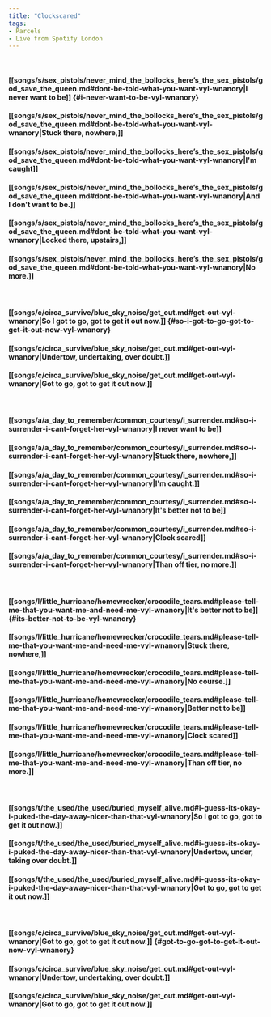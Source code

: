 ```yaml
---
title: "Clockscared"
tags:
- Parcels
- Live from Spotify London
---
```

&nbsp;
#### [[songs/s/sex_pistols/never_mind_the_bollocks_here’s_the_sex_pistols/god_save_the_queen.md#dont-be-told-what-you-want-vyl-wnanory|I never want to be]] {#i-never-want-to-be-vyl-wnanory}
#### [[songs/s/sex_pistols/never_mind_the_bollocks_here’s_the_sex_pistols/god_save_the_queen.md#dont-be-told-what-you-want-vyl-wnanory|Stuck there, nowhere,]]
#### [[songs/s/sex_pistols/never_mind_the_bollocks_here’s_the_sex_pistols/god_save_the_queen.md#dont-be-told-what-you-want-vyl-wnanory|I'm caught]]
#### [[songs/s/sex_pistols/never_mind_the_bollocks_here’s_the_sex_pistols/god_save_the_queen.md#dont-be-told-what-you-want-vyl-wnanory|And I don't want to be.]]
#### [[songs/s/sex_pistols/never_mind_the_bollocks_here’s_the_sex_pistols/god_save_the_queen.md#dont-be-told-what-you-want-vyl-wnanory|Locked there, upstairs,]]
#### [[songs/s/sex_pistols/never_mind_the_bollocks_here’s_the_sex_pistols/god_save_the_queen.md#dont-be-told-what-you-want-vyl-wnanory|No more.]]
&nbsp;
#### [[songs/c/circa_survive/blue_sky_noise/get_out.md#get-out-vyl-wnanory|So I got to go, got to get it out now.]] {#so-i-got-to-go-got-to-get-it-out-now-vyl-wnanory}
#### [[songs/c/circa_survive/blue_sky_noise/get_out.md#get-out-vyl-wnanory|Undertow, undertaking, over doubt.]]
#### [[songs/c/circa_survive/blue_sky_noise/get_out.md#get-out-vyl-wnanory|Got to go, got to get it out now.]]
&nbsp;
#### [[songs/a/a_day_to_remember/common_courtesy/i_surrender.md#so-i-surrender-i-cant-forget-her-vyl-wnanory|I never want to be]]
#### [[songs/a/a_day_to_remember/common_courtesy/i_surrender.md#so-i-surrender-i-cant-forget-her-vyl-wnanory|Stuck there, nowhere,]]
#### [[songs/a/a_day_to_remember/common_courtesy/i_surrender.md#so-i-surrender-i-cant-forget-her-vyl-wnanory|I'm caught.]]
#### [[songs/a/a_day_to_remember/common_courtesy/i_surrender.md#so-i-surrender-i-cant-forget-her-vyl-wnanory|It's better not to be]]
#### [[songs/a/a_day_to_remember/common_courtesy/i_surrender.md#so-i-surrender-i-cant-forget-her-vyl-wnanory|Clock scared]]
#### [[songs/a/a_day_to_remember/common_courtesy/i_surrender.md#so-i-surrender-i-cant-forget-her-vyl-wnanory|Than off tier, no more.]]
&nbsp;
#### [[songs/l/little_hurricane/homewrecker/crocodile_tears.md#please-tell-me-that-you-want-me-and-need-me-vyl-wnanory|It's better not to be]] {#its-better-not-to-be-vyl-wnanory}
#### [[songs/l/little_hurricane/homewrecker/crocodile_tears.md#please-tell-me-that-you-want-me-and-need-me-vyl-wnanory|Stuck there, nowhere,]]
#### [[songs/l/little_hurricane/homewrecker/crocodile_tears.md#please-tell-me-that-you-want-me-and-need-me-vyl-wnanory|No course.]]
#### [[songs/l/little_hurricane/homewrecker/crocodile_tears.md#please-tell-me-that-you-want-me-and-need-me-vyl-wnanory|Better not to be]]
#### [[songs/l/little_hurricane/homewrecker/crocodile_tears.md#please-tell-me-that-you-want-me-and-need-me-vyl-wnanory|Clock scared]]
#### [[songs/l/little_hurricane/homewrecker/crocodile_tears.md#please-tell-me-that-you-want-me-and-need-me-vyl-wnanory|Than off tier, no more.]]
&nbsp;
#### [[songs/t/the_used/the_used/buried_myself_alive.md#i-guess-its-okay-i-puked-the-day-away-nicer-than-that-vyl-wnanory|So I got to go, got to get it out now.]]
#### [[songs/t/the_used/the_used/buried_myself_alive.md#i-guess-its-okay-i-puked-the-day-away-nicer-than-that-vyl-wnanory|Undertow, under, taking over doubt.]]
#### [[songs/t/the_used/the_used/buried_myself_alive.md#i-guess-its-okay-i-puked-the-day-away-nicer-than-that-vyl-wnanory|Got to go, got to get it out now.]]
&nbsp;
#### [[songs/c/circa_survive/blue_sky_noise/get_out.md#get-out-vyl-wnanory|Got to go, got to get it out now.]] {#got-to-go-got-to-get-it-out-now-vyl-wnanory}
#### [[songs/c/circa_survive/blue_sky_noise/get_out.md#get-out-vyl-wnanory|Undertow, undertaking, over doubt.]]
#### [[songs/c/circa_survive/blue_sky_noise/get_out.md#get-out-vyl-wnanory|Got to go, got to get it out now.]]
